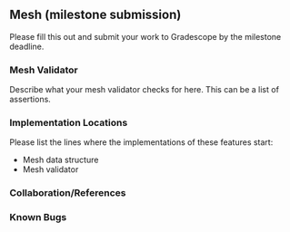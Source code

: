 ## Mesh (milestone submission)

Please fill this out and submit your work to Gradescope by the milestone deadline.

### Mesh Validator

Describe what your mesh validator checks for here. This can be a list of assertions.

### Implementation Locations

Please list the lines where the implementations of these features start:

- Mesh data structure
- Mesh validator

### Collaboration/References

### Known Bugs
